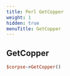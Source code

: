 ```yaml
---
title: Perl GetCopper
weight: 1
hidden: true
menuTitle: GetCopper
---
```

## GetCopper
```perl
$corpse->GetCopper()
```